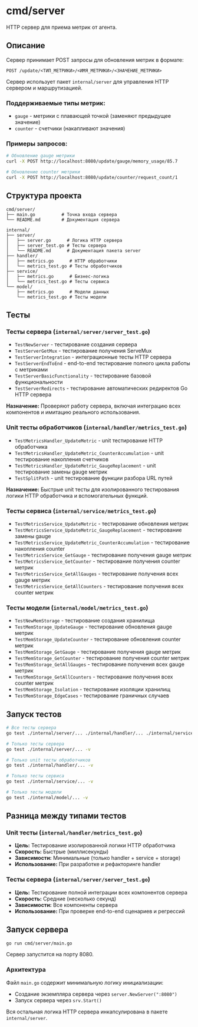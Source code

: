 # cmd/server

HTTP сервер для приема метрик от агента.

## Описание

Сервер принимает POST запросы для обновления метрик в формате:
```
POST /update/<ТИП_МЕТРИКИ>/<ИМЯ_МЕТРИКИ>/<ЗНАЧЕНИЕ_МЕТРИКИ>
```

Сервер использует пакет `internal/server` для управления HTTP сервером и маршрутизацией.

### Поддерживаемые типы метрик:
- `gauge` - метрики с плавающей точкой (заменяют предыдущее значение)
- `counter` - счетчики (накапливают значения)

### Примеры запросов:
```bash
# Обновление gauge метрики
curl -X POST http://localhost:8080/update/gauge/memory_usage/85.7

# Обновление counter метрики
curl -X POST http://localhost:8080/update/counter/request_count/1
```

## Структура проекта

```
cmd/server/
├── main.go          # Точка входа сервера
└── README.md        # Документация сервера

internal/
├── server/
│   ├── server.go      # Логика HTTP сервера
│   ├── server_test.go # Тесты сервера
│   └── README.md      # Документация пакета server
├── handler/
│   ├── metrics.go      # HTTP обработчики
│   └── metrics_test.go # Тесты обработчиков
├── service/
│   ├── metrics.go      # Бизнес-логика
│   └── metrics_test.go # Тесты сервиса
└── model/
    ├── metrics.go      # Модели данных
    └── metrics_test.go # Тесты модели
```

## Тесты

### Тесты сервера (`internal/server/server_test.go`)
- `TestNewServer` - тестирование создания сервера
- `TestServerGetMux` - тестирование получения ServeMux
- `TestServerIntegration` - интеграционные тесты HTTP сервера
- `TestServerEndToEnd` - end-to-end тестирование полного цикла работы с метриками
- `TestServerBasicFunctionality` - тестирование базовой функциональности
- `TestServerRedirects` - тестирование автоматических редиректов Go HTTP сервера

**Назначение:** Проверяют работу сервера, включая интеграцию всех компонентов и имитацию реального использования.

### Unit тесты обработчиков (`internal/handler/metrics_test.go`)
- `TestMetricsHandler_UpdateMetric` - unit тестирование HTTP обработчика
- `TestMetricsHandler_UpdateMetric_CounterAccumulation` - unit тестирование накопления счетчиков
- `TestMetricsHandler_UpdateMetric_GaugeReplacement` - unit тестирование замены gauge метрик
- `TestSplitPath` - unit тестирование функции разбора URL путей

**Назначение:** Быстрые unit тесты для изолированного тестирования логики HTTP обработчика и вспомогательных функций.

### Тесты сервиса (`internal/service/metrics_test.go`)
- `TestMetricsService_UpdateMetric` - тестирование обновления метрик
- `TestMetricsService_UpdateMetric_GaugeReplacement` - тестирование замены gauge
- `TestMetricsService_UpdateMetric_CounterAccumulation` - тестирование накопления counter
- `TestMetricsService_GetGauge` - тестирование получения gauge метрик
- `TestMetricsService_GetCounter` - тестирование получения counter метрик
- `TestMetricsService_GetAllGauges` - тестирование получения всех gauge метрик
- `TestMetricsService_GetAllCounters` - тестирование получения всех counter метрик

### Тесты модели (`internal/model/metrics_test.go`)
- `TestNewMemStorage` - тестирование создания хранилища
- `TestMemStorage_UpdateGauge` - тестирование обновления gauge метрик
- `TestMemStorage_UpdateCounter` - тестирование обновления counter метрик
- `TestMemStorage_GetGauge` - тестирование получения gauge метрик
- `TestMemStorage_GetCounter` - тестирование получения counter метрик
- `TestMemStorage_GetAllGauges` - тестирование получения всех gauge метрик
- `TestMemStorage_GetAllCounters` - тестирование получения всех counter метрик
- `TestMemStorage_Isolation` - тестирование изоляции хранилищ
- `TestMemStorage_EdgeCases` - тестирование граничных случаев

## Запуск тестов

```bash
# Все тесты сервера
go test ./internal/server/... ./internal/handler/... ./internal/service/... ./internal/model/... -v

# Только тесты сервера
go test ./internal/server/... -v

# Только unit тесты обработчиков
go test ./internal/handler/... -v

# Только тесты сервиса
go test ./internal/service/... -v

# Только тесты модели
go test ./internal/model/... -v
```

## Разница между типами тестов

### Unit тесты (`internal/handler/metrics_test.go`)
- **Цель:** Тестирование изолированной логики HTTP обработчика
- **Скорость:** Быстрые (миллисекунды)
- **Зависимости:** Минимальные (только handler + service + storage)
- **Использование:** При разработке и рефакторинге handler

### Тесты сервера (`internal/server/server_test.go`)
- **Цель:** Тестирование полной интеграции всех компонентов сервера
- **Скорость:** Средние (несколько секунд)
- **Зависимости:** Все компоненты сервера
- **Использование:** При проверке end-to-end сценариев и регрессий

## Запуск сервера

```bash
go run cmd/server/main.go
```

Сервер запустится на порту 8080.

### Архитектура

Файл `main.go` содержит минимальную логику инициализации:
- Создание экземпляра сервера через `server.NewServer(":8080")`
- Запуск сервера через `srv.Start()`

Вся остальная логика HTTP сервера инкапсулирована в пакете `internal/server`.
